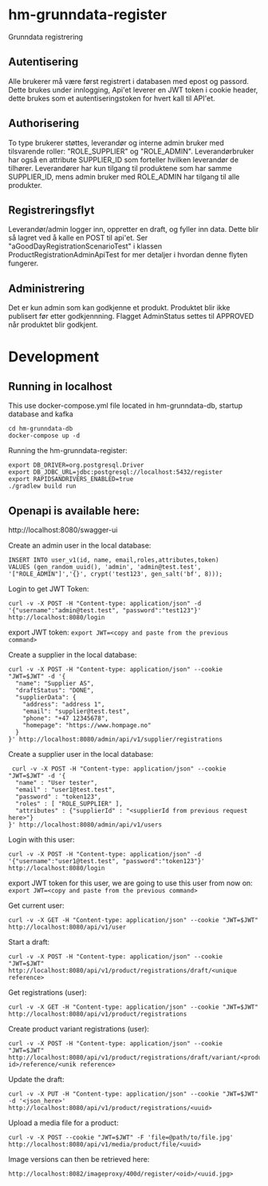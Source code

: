 # hm-grunndata-register
Grunndata registrering

## Autentisering

Alle brukerer må være først registrert i databasen med epost og passord. Dette brukes under innlogging,
Api'et leverer en JWT token i cookie header, dette brukes som et autentiseringstoken for hvert kall til API'et.

## Authorisering

To type brukerer støttes, leverandør og interne admin bruker med tilsvarende roller: "ROLE_SUPPLIER" og "ROLE_ADMIN".
Leverandørbruker har også en attribute SUPPLIER_ID som forteller hvilken leverandør de tilhører. 
Leverandører har kun tilgang til produktene som har samme SUPPLIER_ID, mens admin bruker med ROLE_ADMIN har tilgang til 
alle produkter.

## Registreringsflyt
Leverandør/admin logger inn, oppretter en draft, og fyller inn data. Dette blir så lagret ved å kalle en POST til api'et.
Ser "aGoodDayRegistrationScenarioTest" i klassen ProductRegistrationAdminApiTest for mer detaljer i hvordan 
denne flyten fungerer.

## Administrering
Det er kun admin som kan godkjenne et produkt. Produktet blir ikke publisert før etter godkjennning. 
Flagget AdminStatus settes til APPROVED når produktet blir godkjent. 

# Development

## Running in localhost

This use docker-compose.yml file located in hm-grunndata-db, startup database and kafka 

```
cd hm-grunndata-db
docker-compose up -d

```

Running the hm-grunndata-register:
```
export DB_DRIVER=org.postgresql.Driver
export DB_JDBC_URL=jdbc:postgresql://localhost:5432/register
export RAPIDSANDRIVERS_ENABLED=true
./gradlew build run
```

## Openapi is available here:
http://localhost:8080/swagger-ui


Create an admin user in the local database:

```
INSERT INTO user_v1(id, name, email,roles,attributes,token) 
VALUES (gen_random_uuid(), 'admin', 'admin@test.test', '["ROLE_ADMIN"]','{}', crypt('test123', gen_salt('bf', 8)));

```

Login to get JWT Token:
```
curl -v -X POST -H "Content-type: application/json" -d '{"username":"admin@test.test", "password":"test123"}' http://localhost:8080/login
```

export JWT token:
``
export JWT=<copy and paste from the previous command>
``

Create a supplier in the local database:
```
curl -v -X POST -H "Content-type: application/json" --cookie "JWT=$JWT" -d '{
  "name": "Supplier AS",
  "draftStatus": "DONE",
  "supplierData": {
    "address": "address 1",
    "email": "supplier@test.test",
    "phone": "+47 12345678",
    "homepage": "https://www.hompage.no"
  }
}' http://localhost:8080/admin/api/v1/supplier/registrations
```

Create a supplier user in the local database:
```
 curl -v -X POST -H "Content-type: application/json" --cookie "JWT=$JWT" -d '{
  "name" : "User tester",
  "email" : "user1@test.test",
  "password" : "token123",
  "roles" : [ "ROLE_SUPPLIER" ],
  "attributes" : {"supplierId" : "<supplierId from previous request here>"}
}' http://localhost:8080/admin/api/v1/users

```

Login with this user:
```
curl -v -X POST -H "Content-type: application/json" -d '{"username":"user1@test.test", "password":"token123"}' http://localhost:8080/login
```

export JWT token for this user, we are going to use this user from now on:
``
export JWT=<copy and paste from the previous command>
``


Get current user:

```
curl -v -X GET -H "Content-type: application/json" --cookie "JWT=$JWT" http://localhost:8080/api/v1/user
```

Start a draft:
```
curl -v -X POST -H "Content-type: application/json" --cookie "JWT=$JWT" http://localhost:8080/api/v1/product/registrations/draft/<unique reference>
```

Get registrations (user):
```
curl -v -X GET -H "Content-type: application/json" --cookie "JWT=$JWT" http://localhost:8080/api/v1/product/registrations
```

Create product variant registrations (user):
```
curl -v -X POST -H "Content-type: application/json" --cookie "JWT=$JWT" http://localhost:8080/api/v1/product/registrations/draft/variant/<product id>/reference/<unik reference>
```

Update the draft:
```
curl -v -X PUT -H "Content-type: application/json" --cookie "JWT=$JWT" -d '<json_here>' http://localhost:8080/api/v1/product/registrations/<uuid>
```

Upload a media file for a product:
```
curl -v -X POST --cookie "JWT=$JWT" -F 'file=@path/to/file.jpg' http://localhost:8080/api/v1/media/product/file/<uuid>
```

Image versions can then be retrieved here:

````
http://localhost:8082/imageproxy/400d/register/<oid>/<uuid.jpg>
````

